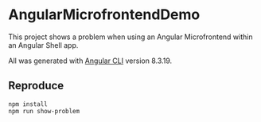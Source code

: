 # AngularMicrofrontendDemo

This project shows a problem when using an Angular Microfrontend within an Angular Shell app.

All was generated with [Angular CLI](https://github.com/angular/angular-cli) version 8.3.19.

## Reproduce

```
npm install
npm run show-problem
```
